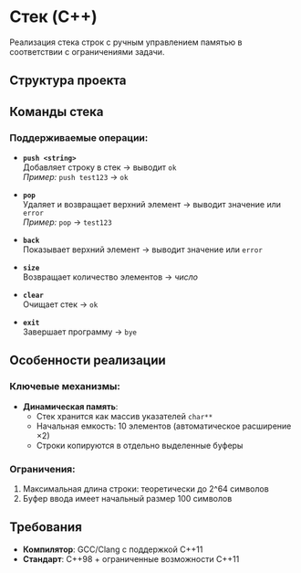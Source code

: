 # Стек (C++)

Реализация стека строк с ручным управлением памятью в соответствии с ограничениями задачи.

## Структура проекта

## Команды стека
### Поддерживаемые операции:
- **`push <string>`**  
  Добавляет строку в стек → выводит `ok`  
  *Пример:* `push test123` → `ok`

- **`pop`**  
  Удаляет и возвращает верхний элемент → выводит значение или `error`  
  *Пример:* `pop` → `test123`

- **`back`**  
  Показывает верхний элемент → выводит значение или `error`

- **`size`**  
  Возвращает количество элементов → *число*

- **`clear`**  
  Очищает стек → `ok`

- **`exit`**  
  Завершает программу → `bye`

## Особенности реализации
### Ключевые механизмы:
- **Динамическая память**:
  - Стек хранится как массив указателей `char**`
  - Начальная емкость: 10 элементов (автоматическое расширение ×2)
  - Строки копируются в отдельно выделенные буферы

### Ограничения:
1. Максимальная длина строки: теоретически до 2^64 символов
2. Буфер ввода имеет начальный размер 100 символов

## Требования
- **Компилятор**: GCC/Clang с поддержкой C++11
- **Стандарт**: C++98 + ограниченные возможности C++11

